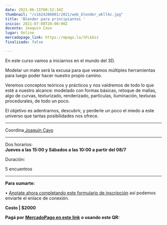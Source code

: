 ```yaml
---
date: 2021-06-15T00:52:34Z
thumbnail: "/v1624286001/2021/web_blender_wkll4z.jpg"
title: 'Blender para principiantes '
inicio: 2021-07-08T20:00:00Z
docente: Joaquin Cavo
lugar: Online
mercadopago_link: https://mpago.la/1FLkGsz
finalizado: false

---
```

En este curso vamos a iniciarnos en el mundo del 3D.

Modelar un mate será la excusa para que veamos múltiples herramientas para luego poder hacer nuestro propio camino.

Veremos conceptos teóricos y prácticos y nos valdremos de todo lo que esté a nuestro alcance: modelado con formas básicas, retoque de mallas, algo de curvas, texturizado, renderizado, partículas, iluminación, texturas procedurales, de todo un poco.

El objetivo es adentrarnos, descubrir, y perderle un poco el miedo a este universo que tantas posibilidades nos ofrece. 

***

Coordina[ Joaquín Cavo](https://www.instagram.com/joacocavo/)

***

Dos horarios:  
**Jueves a las 15:00 y Sábados a las 10:00 a partir del 08/7**

  
Duración: 

5 encuentros

***

**Para sumarte:** 

• [Anotate ahora completando este formulario de inscripción](https://docs.google.com/forms/d/1d4U7HZa8XTsY0hAr5gd5hHNC5sptgV4uzDLwYFSazTU/edit) así podemos enviarte el enlace de conexión.

**Costo | $2000** 

**Pagá por** [**MercadoPago en este link**](https://mpago.la/1FLkGsz) **o usando este QR:**
